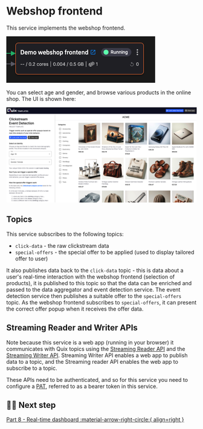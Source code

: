 # Webshop frontend

This service implements the webshop frontend. 

![Webshop frontend](./images/webshop-frontend-pipeline-segment.png)

You can select age and gender, and browse various products in the online shop. The UI is shown here:

![Webshop frontend](./images/webshop-frontend.png)

## Topics

This service subscribes to the following topics:

* `click-data` - the raw clickstream data
* `special-offers` - the special offer to be applied (used to display tailored offer to user)

It also publishes data back to the `click-data` topic - this is data about a user's real-time interaction with the webshop frontend (selection of products), it is published to this topic so that the data can be enriched and passed to the data aggregator and event detection service. The event detection service then publishes a suitable offer to the `special-offers` topic. As the webshop frontend subscribes to `special-offers`, it can present the correct offer popup when it receives the offer data.

## Streaming Reader and Writer APIs

Note because this service is a web app (running in your browser) it communicates with Quix topics using the [Streaming Reader API](../../apis/streaming-reader-api/overview.md) and the [Streaming Writer API](../../apis/streaming-writer-api/overview.md). Streaming Writer API enables a web app to publish data to a topic, and the Streaming reader API enables the web app to subscribe to a topic.

These APIs need to be authenticated, and so for this service you need to configure a [PAT](../../develop/authentication/personal-access-token.md), referred to as a bearer token in this service.

## 🏃‍♀️ Next step

[Part 8 - Real-time dashboard :material-arrow-right-circle:{ align=right }](./realtime-dashboard.md)
